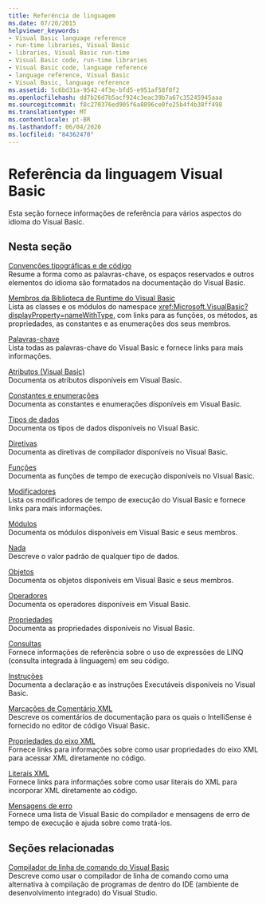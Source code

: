 ```yaml
---
title: Referência de linguagem
ms.date: 07/20/2015
helpviewer_keywords:
- Visual Basic language reference
- run-time libraries, Visual Basic
- libraries, Visual Basic run-time
- Visual Basic code, run-time libraries
- Visual Basic code, language reference
- language reference, Visual Basic
- Visual Basic, language reference
ms.assetid: 5c6bd31a-9542-4f3e-bfd5-e951af58f0f2
ms.openlocfilehash: dd7b26d7b5acf924c3eac39b7a67c35245945aaa
ms.sourcegitcommit: f8c270376ed905f6a8896ce0fe25b4f4b38ff498
ms.translationtype: MT
ms.contentlocale: pt-BR
ms.lasthandoff: 06/04/2020
ms.locfileid: "84362470"
---
```

# <a name="visual-basic-language-reference"></a>Referência da linguagem Visual Basic

Esta seção fornece informações de referência para vários aspectos do idioma do Visual Basic.  
  
## <a name="in-this-section"></a>Nesta seção  

 [Convenções tipográficas e de código](typographic-and-code-conventions.md)  
 Resume a forma como as palavras-chave, os espaços reservados e outros elementos do idioma são formatados na documentação do Visual Basic.  
  
 [Membros da Biblioteca de Runtime do Visual Basic](runtime-library-members.md)  
 Lista as classes e os módulos do namespace <xref:Microsoft.VisualBasic?displayProperty=nameWithType>, com links para as funções, os métodos, as propriedades, as constantes e as enumerações dos seus membros.  
  
 [Palavras-chave](keywords/index.md)  
 Lista todas as palavras-chave do Visual Basic e fornece links para mais informações.  
  
 [Atributos (Visual Basic)](attributes.md)  
 Documenta os atributos disponíveis em Visual Basic.  
  
 [Constantes e enumerações](constants-and-enumerations.md)  
 Documenta as constantes e enumerações disponíveis em Visual Basic.  
  
 [Tipos de dados](data-types/index.md)  
 Documenta os tipos de dados disponíveis no Visual Basic.  
  
 [Diretivas](directives/index.md)  
 Documenta as diretivas de compilador disponíveis no Visual Basic.  
  
 [Funções](functions/index.md)  
 Documenta as funções de tempo de execução disponíveis no Visual Basic.  
  
 [Modificadores](modifiers/index.md)  
 Lista os modificadores de tempo de execução do Visual Basic e fornece links para mais informações.  
  
 [Módulos](modules.md)  
 Documenta os módulos disponíveis em Visual Basic e seus membros.  
  
 [Nada](nothing.md)  
 Descreve o valor padrão de qualquer tipo de dados.  
  
 [Objetos](objects/index.md)  
 Documenta os objetos disponíveis em Visual Basic e seus membros.  
  
 [Operadores](operators/index.md)  
 Documenta os operadores disponíveis em Visual Basic.  
  
 [Propriedades](properties.md)  
 Documenta as propriedades disponíveis no Visual Basic.  
  
 [Consultas](queries/index.md)  
 Fornece informações de referência sobre o uso de expressões de LINQ (consulta integrada à linguagem) em seu código.  
  
 [Instruções](statements/index.md)  
 Documenta a declaração e as instruções Executáveis disponíveis no Visual Basic.  
  
 [Marcações de Comentário XML](xmldoc/index.md)  
 Descreve os comentários de documentação para os quais o IntelliSense é fornecido no editor de código Visual Basic.  
  
 [Propriedades do eixo XML](xml-axis/index.md)  
 Fornece links para informações sobre como usar propriedades do eixo XML para acessar XML diretamente no código.  
  
 [Literais XML](xml-literals/index.md)  
 Fornece links para informações sobre como usar literais do XML para incorporar XML diretamente ao código.  
  
 [Mensagens de erro](error-messages/index.md)  
 Fornece uma lista de Visual Basic do compilador e mensagens de erro de tempo de execução e ajuda sobre como tratá-los.  
  
## <a name="related-sections"></a>Seções relacionadas  

 [Compilador de linha de comando do Visual Basic](../reference/command-line-compiler/index.md)  
 Descreve como usar o compilador de linha de comando como uma alternativa à compilação de programas de dentro do IDE (ambiente de desenvolvimento integrado) do Visual Studio.
